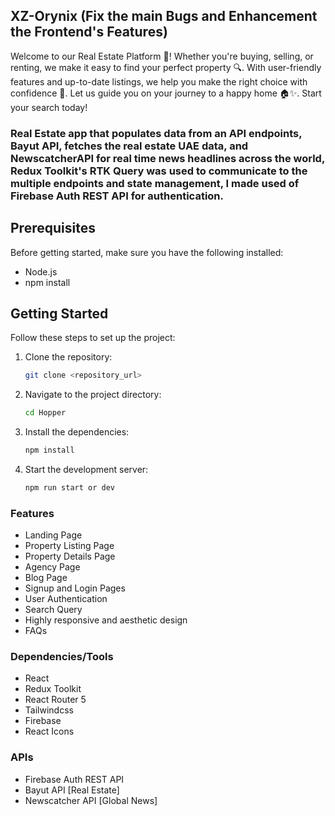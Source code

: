 ## XZ-Orynix  (Fix the main Bugs and Enhancement the Frontend's Features)

Welcome to our Real Estate Platform 🏡! Whether you're buying, selling, or renting, we make it easy to find your perfect property 🔍. With user-friendly features and up-to-date listings, we help you make the right choice with confidence 💼. Let us guide you on your journey to a happy home 🏠✨. Start your search today!

### Real Estate app that populates data from an API endpoints, Bayut API, fetches the real estate UAE data, and NewscatcherAPI for real time news headlines across the world,  Redux Toolkit's RTK Query was used to communicate to the multiple endpoints and state management, I made used of Firebase Auth REST API for authentication.

## Prerequisites
Before getting started, make sure you have the following installed:

- Node.js
- npm install

## Getting Started 

Follow these steps to set up the project:

1. Clone the repository:

   ```bash
   git clone <repository_url>
   ```

2. Navigate to the project directory:

   ```bash
   cd Hopper
   ```

3. Install the dependencies:

   ```bash
   npm install
   ```

4. Start the development server:

   ```bash
   npm run start or dev
   ```

### Features
* Landing Page
* Property Listing Page
* Property Details Page
* Agency Page
* Blog Page
* Signup and Login Pages
* User Authentication
* Search Query
* Highly responsive and aesthetic design
* FAQs

### Dependencies/Tools
* React
* Redux Toolkit
* React Router 5
* Tailwindcss
* Firebase
* React Icons

### APIs
* Firebase Auth REST API
* Bayut API  [Real Estate]
* Newscatcher API [Global News]


